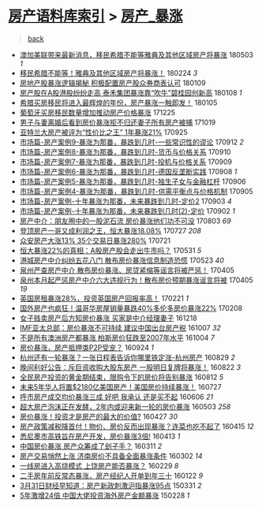 [房产语料库索引](../../README.md)  > [房产_暴涨](房产_暴涨.md)
====
> [back](../README.md)

- [澳加美联带来最新消息，移民希腊不能等雅典及其他区域房产将暴涨](http://jkwz.applinzi.com/ittc/7098935599048426512.html#%E6%BE%B3%E5%8A%A0%E7%BE%8E%E8%81%94%E5%B8%A6%E6%9D%A5%E6%9C%80%E6%96%B0%E6%B6%88%E6%81%AF%EF%BC%8C%E7%A7%BB%E6%B0%91%E5%B8%8C%E8%85%8A%E4%B8%8D%E8%83%BD%E7%AD%89%E9%9B%85%E5%85%B8%E5%8F%8A%E5%85%B6%E4%BB%96%E5%8C%BA%E5%9F%9F%E6%88%BF%E4%BA%A7%E5%B0%86%E6%9A%B4%E6%B6%A8) 180503 *1* 
- [移民希腊不能等！雅典及其他区域房产将暴涨！](http://jkwz.applinzi.com/ittc/7073692225177650192.html#%E7%A7%BB%E6%B0%91%E5%B8%8C%E8%85%8A%E4%B8%8D%E8%83%BD%E7%AD%89%EF%BC%81%E9%9B%85%E5%85%B8%E5%8F%8A%E5%85%B6%E4%BB%96%E5%8C%BA%E5%9F%9F%E6%88%BF%E4%BA%A7%E5%B0%86%E6%9A%B4%E6%B6%A8%EF%BC%81) 180224 *3* 
- [房地产股暴涨逻辑揭秘 积极配置房产股众券商表认可](http://jkwz.applinzi.com/ittc/7056473236659766288.html#%E6%88%BF%E5%9C%B0%E4%BA%A7%E8%82%A1%E6%9A%B4%E6%B6%A8%E9%80%BB%E8%BE%91%E6%8F%AD%E7%A7%98+%E7%A7%AF%E6%9E%81%E9%85%8D%E7%BD%AE%E6%88%BF%E4%BA%A7%E8%82%A1%E4%BC%97%E5%88%B8%E5%95%86%E8%A1%A8%E8%AE%A4%E5%8F%AF) 180109  
- [房产股在A股港股纷纷走高 泰禾集团暴涨靠“吹牛”碧桂园创新高](http://jkwz.applinzi.com/ittc/7056236292394714122.html#%E6%88%BF%E4%BA%A7%E8%82%A1%E5%9C%A8A%E8%82%A1%E6%B8%AF%E8%82%A1%E7%BA%B7%E7%BA%B7%E8%B5%B0%E9%AB%98+%E6%B3%B0%E7%A6%BE%E9%9B%86%E5%9B%A2%E6%9A%B4%E6%B6%A8%E9%9D%A0%E2%80%9C%E5%90%B9%E7%89%9B%E2%80%9D%E7%A2%A7%E6%A1%82%E5%9B%AD%E5%88%9B%E6%96%B0%E9%AB%98) 180108 *1* 
- [希腊买房移民将进入最辉煌的年份，房产暴涨一触即发！](http://jkwz.applinzi.com/ittc/7055160868143105034.html#%E5%B8%8C%E8%85%8A%E4%B9%B0%E6%88%BF%E7%A7%BB%E6%B0%91%E5%B0%86%E8%BF%9B%E5%85%A5%E6%9C%80%E8%BE%89%E7%85%8C%E7%9A%84%E5%B9%B4%E4%BB%BD%EF%BC%8C%E6%88%BF%E4%BA%A7%E6%9A%B4%E6%B6%A8%E4%B8%80%E8%A7%A6%E5%8D%B3%E5%8F%91%EF%BC%81) 180105  
- [葡萄牙买房移民数量增加推动房产价格暴涨](http://jkwz.applinzi.com/ittc/7051084464375989264.html#%E8%91%A1%E8%90%84%E7%89%99%E4%B9%B0%E6%88%BF%E7%A7%BB%E6%B0%91%E6%95%B0%E9%87%8F%E5%A2%9E%E5%8A%A0%E6%8E%A8%E5%8A%A8%E6%88%BF%E4%BA%A7%E4%BB%B7%E6%A0%BC%E6%9A%B4%E6%B6%A8) 171225  
- [男子与妻离婚后看到房价暴涨拒不归还妻子所有房产被捕](http://jkwz.applinzi.com/ittc/7026201633682359312.html#%E7%94%B7%E5%AD%90%E4%B8%8E%E5%A6%BB%E7%A6%BB%E5%A9%9A%E5%90%8E%E7%9C%8B%E5%88%B0%E6%88%BF%E4%BB%B7%E6%9A%B4%E6%B6%A8%E6%8B%92%E4%B8%8D%E5%BD%92%E8%BF%98%E5%A6%BB%E5%AD%90%E6%89%80%E6%9C%89%E6%88%BF%E4%BA%A7%E8%A2%AB%E6%8D%95) 171019  
- [亚特兰大房产被评为“性价比之王” 1年暴涨21%](http://jkwz.applinzi.com/ittc/7017203578501071888.html#%E4%BA%9A%E7%89%B9%E5%85%B0%E5%A4%A7%E6%88%BF%E4%BA%A7%E8%A2%AB%E8%AF%84%E4%B8%BA%E2%80%9C%E6%80%A7%E4%BB%B7%E6%AF%94%E4%B9%8B%E7%8E%8B%E2%80%9D+1%E5%B9%B4%E6%9A%B4%E6%B6%A821%25) 170925  
- [市场篇-房产案例9-暴涨为那番，暴跌到几时-一些常识性的谬论](http://jkwz.applinzi.com/ittc/7012072222930502672.html#%E5%B8%82%E5%9C%BA%E7%AF%87-%E6%88%BF%E4%BA%A7%E6%A1%88%E4%BE%8B9-%E6%9A%B4%E6%B6%A8%E4%B8%BA%E9%82%A3%E7%95%AA%EF%BC%8C%E6%9A%B4%E8%B7%8C%E5%88%B0%E5%87%A0%E6%97%B6-%E4%B8%80%E4%BA%9B%E5%B8%B8%E8%AF%86%E6%80%A7%E7%9A%84%E8%B0%AC%E8%AE%BA) 170912 *2* 
- [市场篇-房产案例8-暴涨为那番，暴跌到几时-货币与价格关系](http://jkwz.applinzi.com/ittc/7011428263124272144.html#%E5%B8%82%E5%9C%BA%E7%AF%87-%E6%88%BF%E4%BA%A7%E6%A1%88%E4%BE%8B8-%E6%9A%B4%E6%B6%A8%E4%B8%BA%E9%82%A3%E7%95%AA%EF%BC%8C%E6%9A%B4%E8%B7%8C%E5%88%B0%E5%87%A0%E6%97%B6-%E8%B4%A7%E5%B8%81%E4%B8%8E%E4%BB%B7%E6%A0%BC%E5%85%B3%E7%B3%BB) 170910  
- [市场篇-房产案例7-暴涨为那番，暴跌到几时-投机与价格关系](http://jkwz.applinzi.com/ittc/7011053085731062800.html#%E5%B8%82%E5%9C%BA%E7%AF%87-%E6%88%BF%E4%BA%A7%E6%A1%88%E4%BE%8B7-%E6%9A%B4%E6%B6%A8%E4%B8%BA%E9%82%A3%E7%95%AA%EF%BC%8C%E6%9A%B4%E8%B7%8C%E5%88%B0%E5%87%A0%E6%97%B6-%E6%8A%95%E6%9C%BA%E4%B8%8E%E4%BB%B7%E6%A0%BC%E5%85%B3%E7%B3%BB) 170909  
- [市场篇-房产案例6-暴涨为那番，暴跌到几时-德国反垄断实践](http://jkwz.applinzi.com/ittc/7010582508297782288.html#%E5%B8%82%E5%9C%BA%E7%AF%87-%E6%88%BF%E4%BA%A7%E6%A1%88%E4%BE%8B6-%E6%9A%B4%E6%B6%A8%E4%B8%BA%E9%82%A3%E7%95%AA%EF%BC%8C%E6%9A%B4%E8%B7%8C%E5%88%B0%E5%87%A0%E6%97%B6-%E5%BE%B7%E5%9B%BD%E5%8F%8D%E5%9E%84%E6%96%AD%E5%AE%9E%E8%B7%B5) 170908 *1* 
- [市场篇-房产案例5-暴涨为那番，暴跌到几时-独生子女与金融杠杆](http://jkwz.applinzi.com/ittc/7009741546034037777.html#%E5%B8%82%E5%9C%BA%E7%AF%87-%E6%88%BF%E4%BA%A7%E6%A1%88%E4%BE%8B5-%E6%9A%B4%E6%B6%A8%E4%B8%BA%E9%82%A3%E7%95%AA%EF%BC%8C%E6%9A%B4%E8%B7%8C%E5%88%B0%E5%87%A0%E6%97%B6-%E7%8B%AC%E7%94%9F%E5%AD%90%E5%A5%B3%E4%B8%8E%E9%87%91%E8%9E%8D%E6%9D%A0%E6%9D%86) 170906  
- [市场篇-房产案例4-暴涨为那番，暴跌到几时-供需平衡点与价格机制](http://jkwz.applinzi.com/ittc/7009386038949315600.html#%E5%B8%82%E5%9C%BA%E7%AF%87-%E6%88%BF%E4%BA%A7%E6%A1%88%E4%BE%8B4-%E6%9A%B4%E6%B6%A8%E4%B8%BA%E9%82%A3%E7%95%AA%EF%BC%8C%E6%9A%B4%E8%B7%8C%E5%88%B0%E5%87%A0%E6%97%B6-%E4%BE%9B%E9%9C%80%E5%B9%B3%E8%A1%A1%E7%82%B9%E4%B8%8E%E4%BB%B7%E6%A0%BC%E6%9C%BA%E5%88%B6) 170905  
- [市场篇-房产案例-十年暴涨为那番，未来暴跌到几时-定价2](http://jkwz.applinzi.com/ittc/7008615424063964176.html#%E5%B8%82%E5%9C%BA%E7%AF%87-%E6%88%BF%E4%BA%A7%E6%A1%88%E4%BE%8B-%E5%8D%81%E5%B9%B4%E6%9A%B4%E6%B6%A8%E4%B8%BA%E9%82%A3%E7%95%AA%EF%BC%8C%E6%9C%AA%E6%9D%A5%E6%9A%B4%E8%B7%8C%E5%88%B0%E5%87%A0%E6%97%B6-%E5%AE%9A%E4%BB%B72) 170903 *4* 
- [市场篇-房产案例-十年暴涨为那番，未来暴跌到几时(2)-定价](http://jkwz.applinzi.com/ittc/7008321386953835536.html#%E5%B8%82%E5%9C%BA%E7%AF%87-%E6%88%BF%E4%BA%A7%E6%A1%88%E4%BE%8B-%E5%8D%81%E5%B9%B4%E6%9A%B4%E6%B6%A8%E4%B8%BA%E9%82%A3%E7%95%AA%EF%BC%8C%E6%9C%AA%E6%9D%A5%E6%9A%B4%E8%B7%8C%E5%88%B0%E5%87%A0%E6%97%B6%282%29-%E5%AE%9A%E4%BB%B7) 170902 *1* 
- [房产中介：朋友圈中的一股泥石流 房价暴涨他们功不可没](http://jkwz.applinzi.com/ittc/6997655848653161488.html#%E6%88%BF%E4%BA%A7%E4%B8%AD%E4%BB%8B%EF%BC%9A%E6%9C%8B%E5%8F%8B%E5%9C%88%E4%B8%AD%E7%9A%84%E4%B8%80%E8%82%A1%E6%B3%A5%E7%9F%B3%E6%B5%81+%E6%88%BF%E4%BB%B7%E6%9A%B4%E6%B6%A8%E4%BB%96%E4%BB%AC%E5%8A%9F%E4%B8%8D%E5%8F%AF%E6%B2%A1) 170803 *69* 
- [登顶房产一哥又成利润之王，恒大暴涨18.08%](http://jkwz.applinzi.com/ittc/6994916733696345104.html#%E7%99%BB%E9%A1%B6%E6%88%BF%E4%BA%A7%E4%B8%80%E5%93%A5%E5%8F%88%E6%88%90%E5%88%A9%E6%B6%A6%E4%B9%8B%E7%8E%8B%EF%BC%8C%E6%81%92%E5%A4%A7%E6%9A%B4%E6%B6%A818.08%25) 170727 *208* 
- [众安房产大涨13% 35个交易日暴涨280%](http://jkwz.applinzi.com/ittc/6992759630076576785.html#%E4%BC%97%E5%AE%89%E6%88%BF%E4%BA%A7%E5%A4%A7%E6%B6%A813%25+35%E4%B8%AA%E4%BA%A4%E6%98%93%E6%97%A5%E6%9A%B4%E6%B6%A8280%25) 170721  
- [恒大暴涨22%的真相：A股房产股会走出牛市吗？](http://jkwz.applinzi.com/ittc/6973718860665455621.html#%E6%81%92%E5%A4%A7%E6%9A%B4%E6%B6%A822%25%E7%9A%84%E7%9C%9F%E7%9B%B8%EF%BC%9AA%E8%82%A1%E6%88%BF%E4%BA%A7%E8%82%A1%E4%BC%9A%E8%B5%B0%E5%87%BA%E7%89%9B%E5%B8%82%E5%90%97%EF%BC%9F) 170531 *5* 
- [港城房产中介纠纷五花八门 散布房价暴涨信息制造恐慌](http://jkwz.applinzi.com/ittc/6970832112608347141.html#%E6%B8%AF%E5%9F%8E%E6%88%BF%E4%BA%A7%E4%B8%AD%E4%BB%8B%E7%BA%A0%E7%BA%B7%E4%BA%94%E8%8A%B1%E5%85%AB%E9%97%A8+%E6%95%A3%E5%B8%83%E6%88%BF%E4%BB%B7%E6%9A%B4%E6%B6%A8%E4%BF%A1%E6%81%AF%E5%88%B6%E9%80%A0%E6%81%90%E6%85%8C) 170523 *40* 
- [泉州严查房产中介 散布房价暴涨、房贷紧缩等谣言将被严惩！](http://jkwz.applinzi.com/ittc/6953177113812272133.html#%E6%B3%89%E5%B7%9E%E4%B8%A5%E6%9F%A5%E6%88%BF%E4%BA%A7%E4%B8%AD%E4%BB%8B+%E6%95%A3%E5%B8%83%E6%88%BF%E4%BB%B7%E6%9A%B4%E6%B6%A8%E3%80%81%E6%88%BF%E8%B4%B7%E7%B4%A7%E7%BC%A9%E7%AD%89%E8%B0%A3%E8%A8%80%E5%B0%86%E8%A2%AB%E4%B8%A5%E6%83%A9%EF%BC%81) 170405  
- [泉州本月起严惩房产中介六大违规行为！散布房价预期暴涨谣言将被](http://jkwz.applinzi.com/ittc/6953152691348964356.html#%E6%B3%89%E5%B7%9E%E6%9C%AC%E6%9C%88%E8%B5%B7%E4%B8%A5%E6%83%A9%E6%88%BF%E4%BA%A7%E4%B8%AD%E4%BB%8B%E5%85%AD%E5%A4%A7%E8%BF%9D%E8%A7%84%E8%A1%8C%E4%B8%BA%EF%BC%81%E6%95%A3%E5%B8%83%E6%88%BF%E4%BB%B7%E9%A2%84%E6%9C%9F%E6%9A%B4%E6%B6%A8%E8%B0%A3%E8%A8%80%E5%B0%86%E8%A2%AB) 170405 *19* 
- [英国房租暴涨28%，投资英国房产回报率高！](http://jkwz.applinzi.com/ittc/6937095788416205829.html#%E8%8B%B1%E5%9B%BD%E6%88%BF%E7%A7%9F%E6%9A%B4%E6%B6%A828%25%EF%BC%8C%E6%8A%95%E8%B5%84%E8%8B%B1%E5%9B%BD%E6%88%BF%E4%BA%A7%E5%9B%9E%E6%8A%A5%E7%8E%87%E9%AB%98%EF%BC%81) 170221 *1* 
- [国外房产也疯狂！温哥华房屋销量暴跌40%多伦多房价暴涨22%](http://jkwz.applinzi.com/ittc/6932267363134342149.html#%E5%9B%BD%E5%A4%96%E6%88%BF%E4%BA%A7%E4%B9%9F%E7%96%AF%E7%8B%82%EF%BC%81%E6%B8%A9%E5%93%A5%E5%8D%8E%E6%88%BF%E5%B1%8B%E9%94%80%E9%87%8F%E6%9A%B4%E8%B7%8C40%25%E5%A4%9A%E4%BC%A6%E5%A4%9A%E6%88%BF%E4%BB%B7%E6%9A%B4%E6%B6%A822%25) 170208  
- [女子贱卖房产后方知房价暴涨 买家是中介经理妻子](http://jkwz.applinzi.com/ittc/6913046554247431173.html#%E5%A5%B3%E5%AD%90%E8%B4%B1%E5%8D%96%E6%88%BF%E4%BA%A7%E5%90%8E%E6%96%B9%E7%9F%A5%E6%88%BF%E4%BB%B7%E6%9A%B4%E6%B6%A8+%E4%B9%B0%E5%AE%B6%E6%98%AF%E4%B8%AD%E4%BB%8B%E7%BB%8F%E7%90%86%E5%A6%BB%E5%AD%90) 161218  
- [IMF亚太总部：房价暴涨不可持续 建议中国出台房产税](http://jkwz.applinzi.com/ittc/6886184167494124549.html#IMF%E4%BA%9A%E5%A4%AA%E6%80%BB%E9%83%A8%EF%BC%9A%E6%88%BF%E4%BB%B7%E6%9A%B4%E6%B6%A8%E4%B8%8D%E5%8F%AF%E6%8C%81%E7%BB%AD+%E5%BB%BA%E8%AE%AE%E4%B8%AD%E5%9B%BD%E5%87%BA%E5%8F%B0%E6%88%BF%E4%BA%A7%E7%A8%8E) 161007 *32* 
- [不是所有澳洲房产都暴涨 柏斯房价狂跌至2007年水平](http://jkwz.applinzi.com/ittc/6885136852046054405.html#%E4%B8%8D%E6%98%AF%E6%89%80%E6%9C%89%E6%BE%B3%E6%B4%B2%E6%88%BF%E4%BA%A7%E9%83%BD%E6%9A%B4%E6%B6%A8+%E6%9F%8F%E6%96%AF%E6%88%BF%E4%BB%B7%E7%8B%82%E8%B7%8C%E8%87%B32007%E5%B9%B4%E6%B0%B4%E5%B9%B3) 161004 *7* 
- [房价暴涨，房产抵押类P2P受宠？](http://jkwz.applinzi.com/ittc/6881374491707442181.html#%E6%88%BF%E4%BB%B7%E6%9A%B4%E6%B6%A8%EF%BC%8C%E6%88%BF%E4%BA%A7%E6%8A%B5%E6%8A%BC%E7%B1%BBP2P%E5%8F%97%E5%AE%A0%EF%BC%9F) 160924 *1* 
- [杭州还有一轮暴涨？一张日程表告诉你哪里铁定涨-杭州房产](http://jkwz.applinzi.com/ittc/6871727533250315268.html#%E6%9D%AD%E5%B7%9E%E8%BF%98%E6%9C%89%E4%B8%80%E8%BD%AE%E6%9A%B4%E6%B6%A8%EF%BC%9F%E4%B8%80%E5%BC%A0%E6%97%A5%E7%A8%8B%E8%A1%A8%E5%91%8A%E8%AF%89%E4%BD%A0%E5%93%AA%E9%87%8C%E9%93%81%E5%AE%9A%E6%B6%A8-%E6%9D%AD%E5%B7%9E%E6%88%BF%E4%BA%A7) 160829 *2* 
- [晚间利好公告：斥巨资收购大股东房产 一股明日复牌将暴涨！](http://jkwz.applinzi.com/ittc/6869295947514905604.html#%E6%99%9A%E9%97%B4%E5%88%A9%E5%A5%BD%E5%85%AC%E5%91%8A%EF%BC%9A%E6%96%A5%E5%B7%A8%E8%B5%84%E6%94%B6%E8%B4%AD%E5%A4%A7%E8%82%A1%E4%B8%9C%E6%88%BF%E4%BA%A7+%E4%B8%80%E8%82%A1%E6%98%8E%E6%97%A5%E5%A4%8D%E7%89%8C%E5%B0%86%E6%9A%B4%E6%B6%A8%EF%BC%81) 160822 *3* 
- [全民房产投资的黄金期结束，限购令下的房价将告别暴涨](http://jkwz.applinzi.com/ittc/6865592973802341380.html#%E5%85%A8%E6%B0%91%E6%88%BF%E4%BA%A7%E6%8A%95%E8%B5%84%E7%9A%84%E9%BB%84%E9%87%91%E6%9C%9F%E7%BB%93%E6%9D%9F%EF%BC%8C%E9%99%90%E8%B4%AD%E4%BB%A4%E4%B8%8B%E7%9A%84%E6%88%BF%E4%BB%B7%E5%B0%86%E5%91%8A%E5%88%AB%E6%9A%B4%E6%B6%A8) 160812 *5* 
- [未来5年华人将置$2180亿美国房产！美国房价持续暴涨！](http://jkwz.applinzi.com/ittc/6859474257284957188.html#%E6%9C%AA%E6%9D%A55%E5%B9%B4%E5%8D%8E%E4%BA%BA%E5%B0%86%E7%BD%AE%242180%E4%BA%BF%E7%BE%8E%E5%9B%BD%E6%88%BF%E4%BA%A7%EF%BC%81%E7%BE%8E%E5%9B%BD%E6%88%BF%E4%BB%B7%E6%8C%81%E7%BB%AD%E6%9A%B4%E6%B6%A8%EF%BC%81) 160727  
- [呼市房产成交均价暴涨三成 好吧 我承认 还是买不起](http://jkwz.applinzi.com/ittc/6840689252693967876.html#%E5%91%BC%E5%B8%82%E6%88%BF%E4%BA%A7%E6%88%90%E4%BA%A4%E5%9D%87%E4%BB%B7%E6%9A%B4%E6%B6%A8%E4%B8%89%E6%88%90+%E5%A5%BD%E5%90%A7+%E6%88%91%E6%89%BF%E8%AE%A4+%E8%BF%98%E6%98%AF%E4%B9%B0%E4%B8%8D%E8%B5%B7) 160606 *21* 
- [超大房产泡沫正在发酵，2年内或迎来新一轮的房价暴涨](http://jkwz.applinzi.com/ittc/6827794876791784453.html#%E8%B6%85%E5%A4%A7%E6%88%BF%E4%BA%A7%E6%B3%A1%E6%B2%AB%E6%AD%A3%E5%9C%A8%E5%8F%91%E9%85%B5%EF%BC%8C2%E5%B9%B4%E5%86%85%E6%88%96%E8%BF%8E%E6%9D%A5%E6%96%B0%E4%B8%80%E8%BD%AE%E7%9A%84%E6%88%BF%E4%BB%B7%E6%9A%B4%E6%B6%A8) 160503 *258* 
- [房价暴涨！投资才是房产的最大的价值?](http://jkwz.applinzi.com/ittc/6825698046541038596.html#%E6%88%BF%E4%BB%B7%E6%9A%B4%E6%B6%A8%EF%BC%81%E6%8A%95%E8%B5%84%E6%89%8D%E6%98%AF%E6%88%BF%E4%BA%A7%E7%9A%84%E6%9C%80%E5%A4%A7%E7%9A%84%E4%BB%B7%E5%80%BC%3F) 160427 *30* 
- [房产政策减税降首付！物价、房价反而出现暴涨？连菜也吃不起了](http://jkwz.applinzi.com/ittc/6821319715389441028.html#%E6%88%BF%E4%BA%A7%E6%94%BF%E7%AD%96%E5%87%8F%E7%A8%8E%E9%99%8D%E9%A6%96%E4%BB%98%EF%BC%81%E7%89%A9%E4%BB%B7%E3%80%81%E6%88%BF%E4%BB%B7%E5%8F%8D%E8%80%8C%E5%87%BA%E7%8E%B0%E6%9A%B4%E6%B6%A8%EF%BC%9F%E8%BF%9E%E8%8F%9C%E4%B9%9F%E5%90%83%E4%B8%8D%E8%B5%B7%E4%BA%86) 160415 *12* 
- [悉尼墨市高铁旨在房产开发，房价暴涨3倍!](http://jkwz.applinzi.com/ittc/6820606192325755909.html#%E6%82%89%E5%B0%BC%E5%A2%A8%E5%B8%82%E9%AB%98%E9%93%81%E6%97%A8%E5%9C%A8%E6%88%BF%E4%BA%A7%E5%BC%80%E5%8F%91%EF%BC%8C%E6%88%BF%E4%BB%B7%E6%9A%B4%E6%B6%A83%E5%80%8D%21) 160413 *1* 
- [中国房价暴涨 房产众筹成了刽子手？](http://jkwz.applinzi.com/ittc/6808362341401887749.html#%E4%B8%AD%E5%9B%BD%E6%88%BF%E4%BB%B7%E6%9A%B4%E6%B6%A8+%E6%88%BF%E4%BA%A7%E4%BC%97%E7%AD%B9%E6%88%90%E4%BA%86%E5%88%BD%E5%AD%90%E6%89%8B%EF%BC%9F) 160311 *2* 
- [房产交易悄然上涨 济南房价不具备全面暴涨条件](http://jkwz.applinzi.com/ittc/6805008026599687173.html#%E6%88%BF%E4%BA%A7%E4%BA%A4%E6%98%93%E6%82%84%E7%84%B6%E4%B8%8A%E6%B6%A8+%E6%B5%8E%E5%8D%97%E6%88%BF%E4%BB%B7%E4%B8%8D%E5%85%B7%E5%A4%87%E5%85%A8%E9%9D%A2%E6%9A%B4%E6%B6%A8%E6%9D%A1%E4%BB%B6) 160302 *14* 
- [一线房进入高烧模式 上饶房产能否暴涨？](http://jkwz.applinzi.com/ittc/6804257258292642821.html#%E4%B8%80%E7%BA%BF%E6%88%BF%E8%BF%9B%E5%85%A5%E9%AB%98%E7%83%A7%E6%A8%A1%E5%BC%8F+%E4%B8%8A%E9%A5%B6%E6%88%BF%E4%BA%A7%E8%83%BD%E5%90%A6%E6%9A%B4%E6%B6%A8%EF%BC%9F) 160229 *8* 
- [二手房年前反常态暴涨，房产经纪人开单到年三十](http://jkwz.applinzi.com/ittc/6790069363130500100.html#%E4%BA%8C%E6%89%8B%E6%88%BF%E5%B9%B4%E5%89%8D%E5%8F%8D%E5%B8%B8%E6%80%81%E6%9A%B4%E6%B6%A8%EF%BC%8C%E6%88%BF%E4%BA%A7%E7%BB%8F%E7%BA%AA%E4%BA%BA%E5%BC%80%E5%8D%95%E5%88%B0%E5%B9%B4%E4%B8%89%E5%8D%81) 160122 *9* 
- [3月31日财经早知道：房产新政刺激沪指暴涨95点](http://jkwz.applinzi.com/ittc/547650611399202163.html#3%E6%9C%8831%E6%97%A5%E8%B4%A2%E7%BB%8F%E6%97%A9%E7%9F%A5%E9%81%93%EF%BC%9A%E6%88%BF%E4%BA%A7%E6%96%B0%E6%94%BF%E5%88%BA%E6%BF%80%E6%B2%AA%E6%8C%87%E6%9A%B4%E6%B6%A895%E7%82%B9) 150331 *2* 
- [5年激增24倍 中国大佬投资海外房产金额暴涨](http://jkwz.applinzi.com/ittc/547650611396431923.html#5%E5%B9%B4%E6%BF%80%E5%A2%9E24%E5%80%8D+%E4%B8%AD%E5%9B%BD%E5%A4%A7%E4%BD%AC%E6%8A%95%E8%B5%84%E6%B5%B7%E5%A4%96%E6%88%BF%E4%BA%A7%E9%87%91%E9%A2%9D%E6%9A%B4%E6%B6%A8) 150228 *1* 
